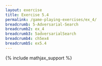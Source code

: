 ```yaml
---
layout: exercise
title: Exercise 5.4
permalink: /game-playing-exercises/ex_4/
breadcrumb: 5-Adversarial-Search
breadcrumb2: ex_4
breadcrumb3: 5adversarialSearch
breadcrumb4: ch5ex4
breadcrumb5: ex5.4
---
```


{% include mathjax_support %}

